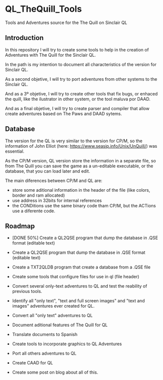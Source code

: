 # QL_TheQuill_Tools
Tools and Adventures source for the The Quill on Sinclair QL

## Introduction
In this repository I will try to create some tools to help in the creation of Adventures with The Quill for the Sinclair QL.

In the path is my intention to document all characteristics of the version for Sinclair QL.

As a second objetive, I will try to port adventures from other systems to the Sinclair QL.

And as a 3º objetive, I will try to create other tools that fix bugs, or enhaced the quill, like the ilustrator in other system, or the tool maluva por DAAD.

And as a final objetive, I will try to create parser and compiler that allow create adventures based on The Paws and DAAD sytems.

## Database

The version for the QL is very similar to the version for CP/M, so the information of John Elliot (here: https://www.seasip.info/Unix/UnQuill/) was essential.

As the CP/M version, QL version store the information in a separate file, so from The Quill you can save the game as a un-editable executable, or the database, that you can load later and edit.

The main diferences between CP/M and QL are:
* store some aditional information in the header of the file (like colors, border and ram allocated)
* use address in 32bits for internal references
* the CONDitions use the same binary code tham CP/M, but the ACTions use a diferente code.

## Roadmap
* [DONE 50%] Create a QL2QSE program that dump the database in .QSE format (editable text)

* Create a QL2QSE program that dump the database in .QSE format (editable text)
* Create a TXT2QLDB program that create a database from a .QSE file
* Create some tools that configure files for use in ql (file header)
* Convert several only-text adventures to QL and test the reability of previous tools.
* Identify all "only text", "text and full screen images" and "text and images" adventures ever created for QL.
* Convert all "only text" adventures to QL
* Document aditional features of The Quill for QL
* Translate documents to Spanish
* Create tools to incorporate graphics to QL Adventures
* Port all others adventures to QL
* Create CAAD for QL
* Create some post on blog about all of this.
